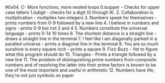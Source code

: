 #0x04. C- More functions, more nested loops
0.isupper - Checks for upper case letters
1.isdigit - checks for a digit (0 through 9).
2. Collaboration is multiplication - multiplies two integers
3. Numbers speak for themselves - prints numbers from 0-9 followed by a new line
4. I believe in numbers and signs - prints 0-9 but not 2 and 4
5. Numbers constitute the universal language - prints 0-14 10 times
6. The shortest distance is a straight line - draws a straight line in the terminal
7. I feel like I am diagonally parked in a paralled universe - prints a diagonal line in the terminal
8. You are so much sunshine is every square inch - prints a square
9. Fizz-Buzz - Yet to figure what this program should do
10. Triangles - Prints a triangle followed by a new line
11. The problem of distinguishing prime numbers from composite numbers and of resolving the latter into their prime factors is known to be one of the most important and useful in arithmetic
12. Numbers have life; they're not just symbols on paper